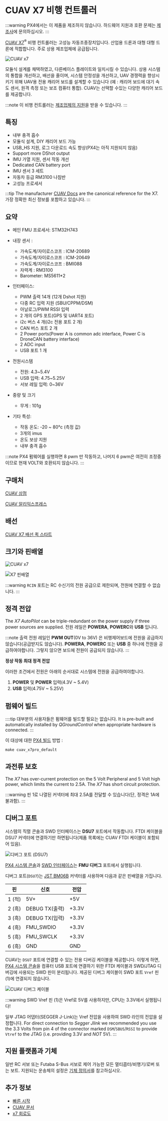 # CUAV X7 비행 컨트롤러

:::warning PX4에서는 이 제품을 제조하지 않습니다. 하드웨어 지원과 호환 문제는 [제조사](https://www.cuav.net)에 문의하십시오.
:::

[CUAV X7](http://doc.cuav.net/flight-controller/x7/en/x7.html)<sup>&reg;</sup> 비행 컨트롤러는 고성능 자동조종장치입니다. 산업용 드론과 대형 대형 드론에 적합합니다. 주로 상용 제조업체에 공급됩니다.

![CUAV x7](../../assets/flight_controller/cuav_x7/x7.jpg)

모듈식 설계를 채택하였고, 다른베이스 플레이트와 일치시킬 수 있습니다. 상용 시스템의 통합을 개선하고, 배선을 줄이며, 시스템 안정성을 개선하고, UAV 경쟁력을 향상시키기 위해 UAV용 전용 캐리어 보드를 설계할 수 있습니다 (예 : 캐리어 보드에 대기 속도 센서, 원격 측정 또는 보조 컴퓨터 통합). CUAV는 선택할 수있는 다양한 캐리어 보드를 제공합니다.

:::note
이 비행 컨트롤러는 [제조업체의 지원](../flight_controller/autopilot_manufacturer_supported.md)을 받을 수 있습니다.
:::

## 특징

- 내부 충격 흡수
- 모듈식 설계, DIY 캐리어 보드 가능
- USB_HS 지원, 로그 다운로드 속도 향상(PX4는 아직 지원되지 않음)
- Support more DShot output
- IMU 가열 지원, 센서 작동 개선
- Dedicated CAN battery port
- IMU 센서 3 세트
- 자동차 등급 RM3100 나침반
- 고성능 프로세서

:::tip
The manufacturer [CUAV Docs](https://doc.cuav.net/flight-controller/x7/en/) are the canonical reference for the X7. 가장 정확한 최신 정보를 포함하고 있습니다.
:::

## 요약

- 메인 FMU 프로세서: STM32H743
- 내장 센서 :

  - 가속도계/자이로스코프 : ICM-20689
  - 가속도계/자이로스코프 : ICM-20649
  - 가속도계/자이로스코프 : BMI088
  - 자력계 : RM3100
  - Barometer: MS5611\*2

- 인터페이스:
  - PWM 출력 14개 (12개 Dshot 지원)
  - 다중 RC 입력 지원 (SBU/CPPM/DSM)
  - 아날로그/PWM RSSI 입력
  - 2 개의 GPS 포트(GPS 및 UART4 포트)
  - i2c 버스 4 개(i2c 전용 포트 2 개)
  - CAN 버스 포트 2 개
  - 2 Power ports(Power A is common adc interface, Power C is DroneCAN battery interface)
  - 2 ADC input
  - USB 포트 1 개
- 전원시스템
  - 전원: 4.3~5.4V
  - USB 입력: 4.75~5.25V
  - 서보 레일 입력: 0~36V
- 중량 및 크기
  - 무게 : 101g
- 기타 특성:
  - 작동 온도: -20 ~ 80°c (측정 값)
  - 3개의 imus
  - 온도 보상 지원
  - 내부 충격 흡수

:::note
PX4 펌웨어를 실행하면 8 pwm 만 작동하고, 나머지 6 pwm은 여전히 조정중이므로 현재 VOLT와 호환되지 않습니다.
:::

## 구매처

[CUAV 상점](https://store.cuav.net)

[CUAV 알리익스프레스](https://www.aliexpress.com/item/4001042683738.html?spm=a2g0o.detail.1000060.2.1ebb2a9d3WDryi&gps-id=pcDetailBottomMoreThisSeller&scm=1007.13339.169870.0&scm_id=1007.13339.169870.0&scm-url=1007.13339.169870.0&pvid=f0df2481-1c0a-44eb-92a4-9c11c6cb3d06&_t=gps-id:pcDetailBottomMoreThisSeller,scm-url:1007.13339.169870.0,pvid:f0df2481-1c0a-44eb-92a4-9c11c6cb3d06,tpp_buckets:668%230%23131923%2320_668%23808%234094%23518_668%23888%233325%2319_668%234328%2319934%23630_668%232846%238115%23807_668%232717%237566%23827_668%231000022185%231000066058%230_668%233468%2315607%2376)

## 배선

[CUAV X7 배선 퀵 스타트](http://doc.cuav.net/flight-controller/x7/en/quick-start/quick-start-x7.html)

## 크기와 핀배열

![CUAV x7](../../assets/flight_controller/cuav_x7/x7-size.jpg)

![X7 핀배열](../../assets/flight_controller/cuav_x7/x7-pinouts.jpg)

:::warning
`RCIN` 포트는 RC 수신기의 전원 공급으로 제한되며, 전원에 연결할 수 없습니다.
:::

## 정격 전압

The _X7 AutoPilot_ can be triple-redundant on the power supply if three power sources are supplied. 전원 레일은 **POWERA**, **POWERC**와 **USB** 입니다.

:::note
출력 전원 레일인 **PWM OUT**(0V to 36V) 은 비행제어보드에 전원을 공급하지 않습니다(공급받지도 않습니다). **POWERA**, **POWERC** 또는 **USB** 중 하나에 전원을 공급하여야합니다. 그렇지 않으면 보드에 전원이 공급되지 않습니다.
:::

**정상 작동 최대 정격 전압**

이러한 조건에서 전원은 아래의 순서대로 시스템에 전원을 공급하여야합니다.

1. **POWER** 및 **POWER** 입력(4.3V ~ 5.4V)
2. **USB** 입력(4.75V ~ 5.25V)

## 펌웨어 빌드

::::tip 대부분의 사용자들은 펌웨어를 빌드할 필요는 없습니다. It is pre-built and automatically installed by _QGroundControl_ when appropriate hardware is connected.
:::

이 대상에 대한 [PX4 빌드](../dev_setup/building_px4.md) 방법 :

```
make cuav_x7pro_default
```

## 과전류 보호

The _X7_ has over-current protection on the 5 Volt Peripheral and 5 Volt high power, which limits the current to 2.5A. The _X7_ has short circuit protection.

:::warning
핀 1로 나열된 커넥터에 최대 2.5A를 전달할 수 있습니다(단, 정격은 1A에 불과함).
:::

## 디버그 포트

시스템의 직렬 콘솔과 SWD 인터페이스는 **DSU7** 포트에서 작동합니다. FTDI 케이블을 DSU7 커넥터에 연결하기만 하면됩니다(제품 목록에는 CUAV FTDI 케이블이 포함되어 있음).

![디버그 포트 (DSU7)](../../assets/flight_controller/cuav_v5_plus/debug_port_dsu7.jpg)

[PX4 시스템 콘솔](../debug/system_console.md)과 [SWD 인터페이스](../debug/swd_debug.md)는 **FMU 디버그** 포트에서 실행됩니다.

디버그 포트(`DSU7`)는 [JST BM06B](https://www.digikey.com.au/product-detail/en/jst-sales-america-inc/BM06B-GHS-TBT-LF-SN-N/455-1582-1-ND/807850) 커넥터를 사용하며 다음과 같은 핀배열을 가집니다.

| 핀     | 신호           | 전압    |
| ----- | ------------ | ----- |
| 1 (적) | 5V+          | +5V   |
| 2 (흑) | DEBUG TX(출력) | +3.3V |
| 3 (흑) | DEBUG TX(입력) | +3.3V |
| 4 (흑) | FMU_SWDIO    | +3.3V |
| 5 (흑) | FMU_SWCLK    | +3.3V |
| 6 (흑) | GND          | GND   |

CUAV는 `DSU7` 포트에 연결할 수 있는 전용 디버깅 케이블을 제공합니다. 이렇게 하면, [PX4 시스템 콘솔](../debug/system_console.md)을 컴퓨터 USB 포트에 연결하기 위한 FTDI 케이블과 SWD/JTAG 디버깅에 사용되는 SWD 핀이 분리됩니다. 제공된 디버그 케이블이 SWD 포트 `Vref` 핀 (1)에 연결되지 않습니다.

![CUAV 디버그 케이블](../../assets/flight_controller/cuav_v5_plus/cuav_v5_debug_cable.jpg)

:::warning SWD
Vref 핀 (1)은 Vref로 5V를 사용하지만, CPU는 3.3V에서 실행됩니다!

일부 JTAG 어댑터(SEGGER J-Link)는 Vref 전압을 사용하여 SWD 라인의 전압을 설정합니다. For direct connection to _Segger Jlink_ we recommended you use the 3.3 Volts from pin 4 of the connector marked `DSM`/`SBUS`/`RSSI` to provide `Vtref` to the JTAG (i.e. providing 3.3V and _NOT_ 5V).
:::

## 지원 플랫폼과 기체

일반 RC 서보 또는 Futaba S-Bus 서보로 제어 가능한 모든 멀티콥터/비행기/로버 또는 보트. 지원되는 운송체의 설정은 [기체 정의서](../airframes/airframe_reference.md)를 참고하십시오.

## 추가 정보

- [빠른 시작](http://doc.cuav.net/flight-controller/x7/en/quick-start/quick-start-x7.html)
- [CUAV 문서](http://doc.cuav.net)
- [x7 회로도](https://github.com/cuav/hardware/tree/master/X7_Autopilot)
